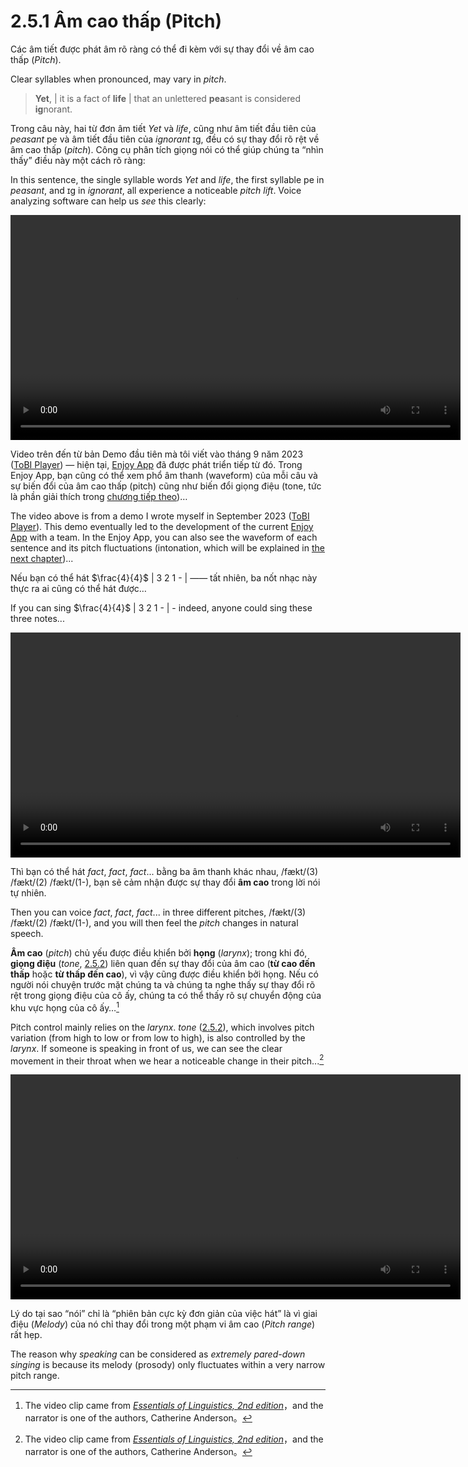 # 2.5.1 Âm cao thấp (Pitch)

Các âm tiết được phát âm rõ ràng có thể đi kèm với sự thay đổi về âm cao thấp (_Pitch_).

Clear syllables when pronounced, may vary in _pitch_.

> **Yet**, | it is a fact of **life** | that an unlettered **pea**sant is considered **ig**norant.

Trong câu này, hai từ đơn âm tiết _Yet_ và _life_, cũng như âm tiết đầu tiên của _peasant_ <span class="pho alt">pe</span> và âm tiết đầu tiên của _ignorant_ <span class="pho alt">ɪg</span>, đều có sự thay đổi rõ rệt về âm cao thấp (_pitch_). Công cụ phân tích giọng nói có thể giúp chúng ta “nhìn thấy” điều này một cách rõ ràng:

In this sentence, the single syllable words _Yet_ and _life_, the first syllable <span class="pho alt">pe</span> in _peasant_, and <span class="pho alt">ɪg</span> in _ignorant_, all experience a noticeable _pitch lift_. Voice analyzing software can help us _see_ this clearly:

<video controls width="720"> <source src="/videos/yet-it-is-a-fact-of-life.mp4" type="video/mp4"></source>Your browser does not support the video tag. </video>

Video trên đến từ bản Demo đầu tiên mà tôi viết vào tháng 9 năm 2023 ([ToBI Player](https://github.com/xiaolai/tobiplayer)) — hiện tại, [Enjoy App](https://1000h.org/enjoy-app/) đã được phát triển tiếp từ đó. Trong Enjoy App, bạn cũng có thể xem phổ âm thanh (waveform) của mỗi câu và sự biến đổi của âm cao thấp (pitch) cũng như biến đổi giọng điệu (tone, tức là phần giải thích trong [chương tiếp theo](2.5.2-tone))…

The video above is from a demo I wrote myself in September 2023 ([ToBI Player](https://github.com/xiaolai/tobiplayer)). This demo eventually led to the development of the current [Enjoy App](https://1000h.org/enjoy-app/) with a team. In the Enjoy App, you can also see the waveform of each sentence and its pitch fluctuations (intonation, which will be explained in [the next chapter](2.5.2-tone))...

Nếu bạn có thể hát $\frac{4}{4}$ <span class="pho">| 3 2 1 - |</span> —— tất nhiên, ba nốt nhạc này thực ra ai cũng có thể hát được…

If you can sing $\frac{4}{4}$ | 3 2 1 - | - indeed, anyone could sing these three notes...

<video controls width="720"> <source src="/videos/321.mp4" type="video/mp4"></source>Your browser does not support the video tag. </video>

Thì bạn có thể hát _fact_, _fact_, _fact_... bằng ba âm thanh khác nhau, <span class="pho">/fækt/(3) /fækt/(2) /fækt/(1-)</span>, bạn sẽ cảm nhận được sự thay đổi **âm cao** trong lời nói tự nhiên.

Then you can voice _fact_, _fact_, _fact_... in three different pitches, <span class="pho">/fækt/(3) /fækt/(2) /fækt/(1-)</span>, and you will then feel the _pitch_ changes in natural speech.

**Âm cao** (_pitch_) chủ yếu được điều khiển bởi **họng** (_larynx_); trong khi đó, **giọng điệu** (_tone_, [2.5.2](2.5.2-tone)) liên quan đến sự thay đổi của âm cao (**từ cao đến thấp** hoặc **từ thấp đến cao**), vì vậy cũng được điều khiển bởi họng. Nếu có người nói chuyện trước mặt chúng ta và chúng ta nghe thấy sự thay đổi rõ rệt trong giọng điệu của cô ấy, chúng ta có thể thấy rõ sự chuyển động của khu vực họng của cô ấy…[^1]

Pitch control mainly relies on the _larynx_. _tone_ ([2.5.2](2.5.2-tone)), which involves pitch variation (from high to low or from low to high), is also controlled by the _larynx_. If someone is speaking in front of us, we can see the clear movement in their throat when we hear a noticeable change in their pitch...[^1]

<video controls width="720"> <source src="/videos/CatherineAnderson.mp4" type="video/mp4"></source>Your browser does not support the video tag. </video>

Lý do tại sao “nói” chỉ là “phiên bản cực kỳ đơn giản của việc hát” là vì giai điệu (_Melody_) của nó chỉ thay đổi trong một phạm vi âm cao (_Pitch range_) rất hẹp.

The reason why _speaking_ can be considered as _extremely pared-down singing_ is because its melody (prosody) only fluctuates within a very narrow pitch range.

[^1]: The video clip came from _[Essentials of Linguistics, 2nd edition](https://ecampusontario.pressbooks.pub/essentialsoflinguistics2/)_，and the narrator is one of the authors, Catherine Anderson。
